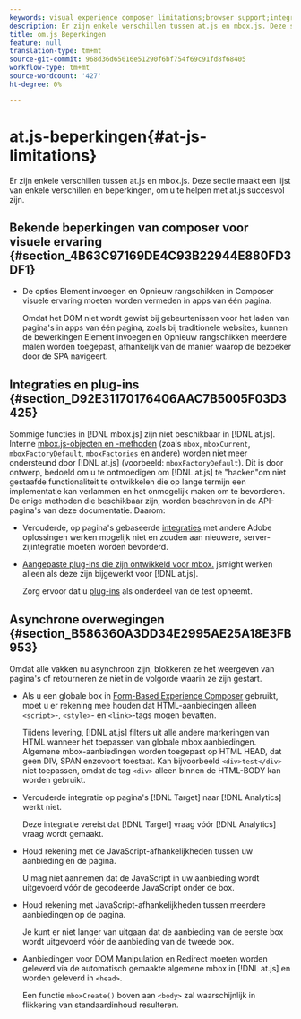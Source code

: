 ```yaml
---
keywords: visual experience composer limitations;browser support;integrations;plugins;asynchronous considerations
description: Er zijn enkele verschillen tussen at.js en mbox.js. Deze sectie maakt een lijst van enkele verschillen en beperkingen, om u te helpen met at.js succesvol zijn.
title: om.js Beperkingen
feature: null
translation-type: tm+mt
source-git-commit: 968d36d65016e51290f6bf754f69c91fd8f68405
workflow-type: tm+mt
source-wordcount: '427'
ht-degree: 0%

---
```



# at.js-beperkingen{#at-js-limitations}

Er zijn enkele verschillen tussen at.js en mbox.js. Deze sectie maakt een lijst van enkele verschillen en beperkingen, om u te helpen met at.js succesvol zijn.

## Bekende beperkingen van composer voor visuele ervaring {#section_4B63C97169DE4C93B22944E880FD3DF1}

* De opties Element invoegen en Opnieuw rangschikken in Composer visuele ervaring moeten worden vermeden in apps van één pagina.

   Omdat het DOM niet wordt gewist bij gebeurtenissen voor het laden van pagina&#39;s in apps van één pagina, zoals bij traditionele websites, kunnen de bewerkingen Element invoegen en Opnieuw rangschikken meerdere malen worden toegepast, afhankelijk van de manier waarop de bezoeker door de SPA navigeert.

## Integraties en plug-ins {#section_D92E31170176406AAC7B5005F03D3425}

Sommige functies in [!DNL mbox.js] zijn niet beschikbaar in [!DNL at.js]. Interne [mbox.js-objecten en -methoden](/help/c-target/c-visitor-profile/variables-profiles-parameters-methods.md#section_8C78059D15D9452F95636A5640188537) (zoals `mbox`, `mboxCurrent`, `mboxFactoryDefault`, `mboxFactories` en andere) worden niet meer ondersteund door [!DNL at.js] (voorbeeld: `mboxFactoryDefault`). Dit is door ontwerp, bedoeld om u te ontmoedigen om [!DNL at.js] te &quot;hacken&quot;om niet gestaafde functionaliteit te ontwikkelen die op lange termijn een implementatie kan verlammen en het onmogelijk maken om te bevorderen. De enige methoden die beschikbaar zijn, worden beschreven in de API-pagina&#39;s van deze documentatie. Daarom:

* Verouderde, op pagina&#39;s gebaseerde [integraties](/help/c-implementing-target/c-implementing-target-for-client-side-web/c-how-atjs-works/target-atjs-integrations.md#concept_C100BC4F073C4B57A608B309D0157B39) met andere Adobe oplossingen werken mogelijk niet en zouden aan nieuwere, server-zijintegratie moeten worden bevorderd.
* [Aangepaste plug-ins die zijn ontwikkeld voor mbox.](/help/c-implementing-target/c-implementing-target-for-client-side-web/t-mbox-download/c-target-atjs-implementation/target-atjs-plugins.md#concept_F5D4C0A4DACF41409CC42FDD93B13FAF) jsmight werken alleen als deze zijn bijgewerkt voor  [!DNL at.js].

   Zorg ervoor dat u [plug-ins](/help/c-implementing-target/c-implementing-target-for-client-side-web/t-mbox-download/c-target-atjs-implementation/target-atjs-plugins.md#concept_F5D4C0A4DACF41409CC42FDD93B13FAF) als onderdeel van de test opneemt.

## Asynchrone overwegingen {#section_B586360A3DD34E2995AE25A18E3FB953}

Omdat alle vakken nu asynchroon zijn, blokkeren ze het weergeven van pagina&#39;s of retourneren ze niet in de volgorde waarin ze zijn gestart.

* Als u een globale box in [Form-Based Experience Composer](/help/c-experiences/experiences.md#section_3643394BD424463C8768F2907DEBCC22) gebruikt, moet u er rekening mee houden dat HTML-aanbiedingen alleen `<script>`-, `<style>`- en `<link>`-tags mogen bevatten.

   Tijdens levering, [!DNL at.js] filters uit alle andere markeringen van HTML wanneer het toepassen van globale mbox aanbiedingen. Algemene mbox-aanbiedingen worden toegepast op HTML HEAD, dat geen DIV, SPAN enzovoort toestaat. Kan bijvoorbeeld `<div>test</div>` niet toepassen, omdat de tag `<div>` alleen binnen de HTML-BODY kan worden gebruikt.

* Verouderde integratie op pagina&#39;s [!DNL Target] naar [!DNL Analytics] werkt niet.

   Deze integratie vereist dat [!DNL Target] vraag vóór [!DNL Analytics] vraag wordt gemaakt.

* Houd rekening met de JavaScript-afhankelijkheden tussen uw aanbieding en de pagina.

   U mag niet aannemen dat de JavaScript in uw aanbieding wordt uitgevoerd vóór de gecodeerde JavaScript onder de box.

* Houd rekening met JavaScript-afhankelijkheden tussen meerdere aanbiedingen op de pagina.

   Je kunt er niet langer van uitgaan dat de aanbieding van de eerste box wordt uitgevoerd vóór de aanbieding van de tweede box.

* Aanbiedingen voor DOM Manipulation en Redirect moeten worden geleverd via de automatisch gemaakte algemene mbox in [!DNL at.js] en worden geleverd in `<head>`.

   Een functie `mboxCreate()` boven aan `<body>` zal waarschijnlijk in flikkering van standaardinhoud resulteren.

